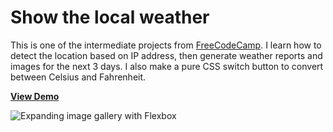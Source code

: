 # Show the local weather

This is one of the intermediate projects from [FreeCodeCamp](https://www.freecodecamp.com/challenges/show-the-local-weather). I learn how to detect the location based on IP address, then generate weather reports and images for the next 3 days. I also make a pure CSS switch button to convert between Celsius and Fahrenheit.

[**View Demo**](https://pamcy.github.io/50Websites/35-show-local-weather)

![Expanding image gallery with Flexbox](./img/demo-local-weather.png)
